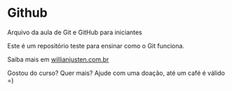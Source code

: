 # Github

Arquivo da aula de Git e GitHub para iniciantes


Este é um repositório teste para ensinar como o Git funciona.


Saiba mais em [willianjusten.com.br](http://willianjusten.com.br)


Gostou do curso? Quer mais? Ajude com uma doação, até um café é válido =)
